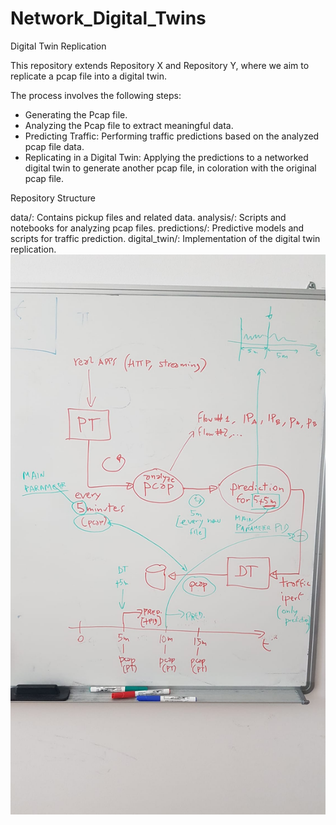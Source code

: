 # Network_Digital_Twins
Digital Twin Replication

This repository extends Repository X and Repository Y, where we aim to replicate a pcap file into a digital twin.

The process involves the following steps:
- Generating the Pcap file.
- Analyzing the Pcap file to extract meaningful data.
- Predicting Traffic: Performing traffic predictions based on the analyzed pcap file data.
- Replicating in a Digital Twin: Applying the predictions to a networked digital twin to generate another pcap file, in coloration with the original pcap file.

Repository Structure

data/: Contains pickup files and related data.
analysis/: Scripts and notebooks for analyzing pcap files.
predictions/: Predictive models and scripts for traffic prediction.
digital_twin/: Implementation of the digital twin replication.
![alt text](https://github.com/johnsengendo/DigitalTwins_part2/blob/main/Images/Image.jpg)
